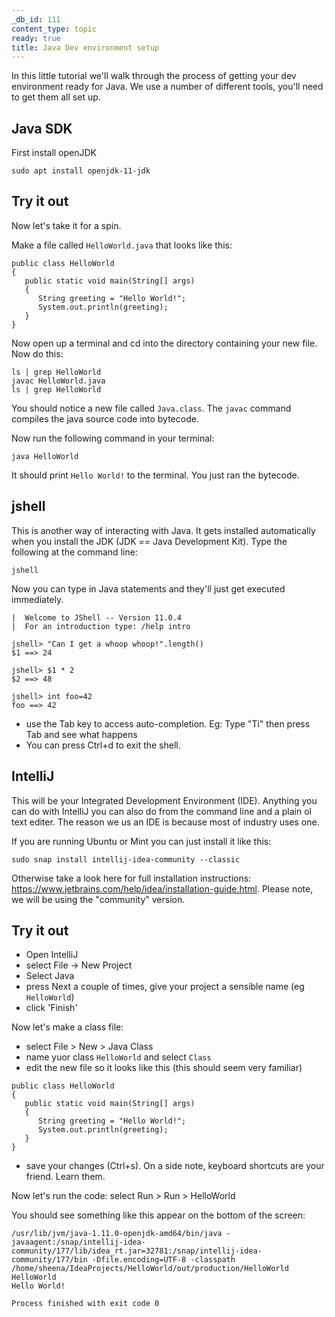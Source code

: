 ```yaml
---
_db_id: 111
content_type: topic
ready: true
title: Java Dev environment setup
---
```


In this little tutorial we'll walk through the process of getting your dev environment ready for Java. We use a number of different tools, you'll need to get them all set up.

## Java SDK

First install openJDK

```
sudo apt install openjdk-11-jdk
```

## Try it out

Now let's take it for a spin.

Make a file called `HelloWorld.java` that looks like this:

```
public class HelloWorld
{
   public static void main(String[] args)
   {
      String greeting = "Hello World!";
      System.out.println(greeting);
   }
}
```

Now open up a terminal and cd into the directory containing your new file. Now do this:

```
ls | grep HelloWorld
javac HelloWorld.java
ls | grep HelloWorld
```

You should notice a new file called `Java.class`. The `javac` command compiles the java source code into bytecode.

Now run the following command in your terminal:

```
java HelloWorld
```

It should print `Hello World!` to the terminal. You just ran the bytecode.

## jshell

This is another way of interacting with Java. It gets installed automatically when you install the JDK (JDK == Java Development Kit). Type the following at the command line:

```
jshell
```

Now you can type in Java statements and they'll just get executed immediately.

```
|  Welcome to JShell -- Version 11.0.4
|  For an introduction type: /help intro

jshell> "Can I get a whoop whoop!".length()
$1 ==> 24

jshell> $1 * 2
$2 ==> 48

jshell> int foo=42
foo ==> 42
```

- use the Tab key to access auto-completion. Eg: Type "Ti" then press Tab and see what happens
- You can press Ctrl+d to exit the shell.

## IntelliJ

This will be your Integrated Development Environment (IDE). Anything you can do with IntelliJ you can also do from the command line and a plain ol text editer. The reason we us an IDE is because most of industry uses one.

If you are running Ubuntu or Mint you can just install it like this:

```
sudo snap install intellij-idea-community --classic
```

Otherwise take a look here for full installation instructions: https://www.jetbrains.com/help/idea/installation-guide.html. Please note, we will be using the "community" version.

## Try it out

- Open IntelliJ
- select File -> New Project
- Select Java
- press Next a couple of times, give your project a sensible name (eg `HelloWorld`)
- click 'Finish'

Now let's make a class file:

- select File > New > Java Class
- name yuor class `HelloWorld` and select `Class`
- edit the new file so it looks like this (this should seem very familiar)

```
public class HelloWorld
{
   public static void main(String[] args)
   {
      String greeting = "Hello World!";
      System.out.println(greeting);
   }
}
```

- save your changes (Ctrl+s). On a side note, keyboard shortcuts are your friend. Learn them.

Now let's run the code:
select Run > Run > HelloWorld

You should see something like this appear on the bottom of the screen:

```
/usr/lib/jvm/java-1.11.0-openjdk-amd64/bin/java -javaagent:/snap/intellij-idea-community/177/lib/idea_rt.jar=32781:/snap/intellij-idea-community/177/bin -Dfile.encoding=UTF-8 -classpath /home/sheena/IdeaProjects/HelloWorld/out/production/HelloWorld HelloWorld
Hello World!

Process finished with exit code 0
```